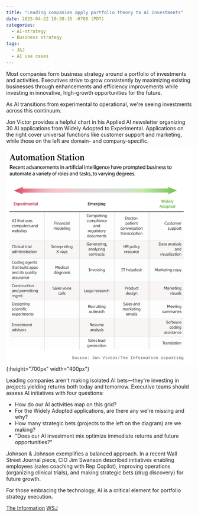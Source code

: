 ```yaml
---
title: "Leading companies apply portfolio theory to AI investments"
date: 2025-04-22 10:30:35 -0700 (PDT)
categories: 
  - AI-strategy
  - Business strategy
tags:
  - J&J
  - AI use cases
---
```


Most companies form business strategy around a portfolio of investments and activities. Executives strive to grow consistently by maximizing existing businesses through enhancements and efficiency improvements while investing in innovative, high-growth opportunities for the future.

<!--more-->

As AI transitions from experimental to operational, we're seeing investments across this continuum.

Jon Victor provides a helpful chart in his Applied AI newsletter organizing 30 AI applications from Widely Adopted to Experimental. Applications on the right cover universal functions like customer support and marketing, while those on the left are domain- and company-specific.

![Source: Jon Victor](/assets/images/ai_use_cases_applied_ai.png){:height="700px" width="400px"}

Leading companies aren't making isolated AI bets—they're investing in projects yielding returns both today and tomorrow. Executive teams should assess AI initiatives with four questions:

* How do our AI activities map on this grid?
* For the Widely Adopted applications, are there any we're missing and why?
* How many strategic bets (projects to the left on the diagram) are we making?
* "Does our AI investment mix optimize immediate returns and future opportunities?"

Johnson & Johnson exemplifies a balanced approach. In a recent Wall Street Journal piece, CIO Jim Swanson described initiatives enabling employees (sales coaching with Rep Copilot), improving operations (organizing clinical trials), and making strategic bets (drug discovery) for future growth.

For those embracing the technology, AI is a critical element for portfolio strategy execution.

[The Information](https://www.theinformation.com/articles/30-least-common-uses-ai)
[WSJ](https://www.wsj.com/articles/johnson-johnson-pivots-its-ai-strategy-a9d0631f)